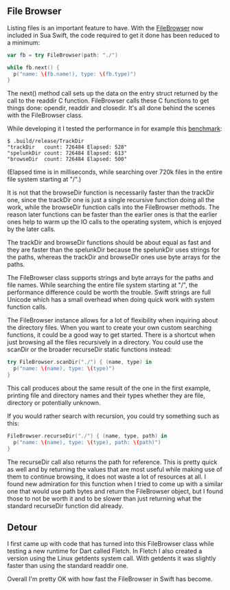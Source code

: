 File Browser
------------

Listing files is an important feature to have. With the
[FileBrowser](../Sources/file_browser.swift) now included
in Sua Swift, the code required to get it done has been reduced to a minimum:

```swift
var fb = try FileBrowser(path: "./")

while fb.next() {
  p("name: \(fb.name!), type: \(fb.type)")
}
```

The next() method call sets up the data on the entry struct returned by the call
to the readdir C function. FileBrowser calls these C functions to get things
done: opendir, readdir and closedir. It's all done behind the scenes with the
FileBrowser class.

While developing it I tested the performance in for example this [benchmark](../examples/benchmarks/track_dir/Sources/main.swift):

```
$ .build/release/TrackDir
"trackDir   count: 726484 Elapsed: 528"
"spelunkDir count: 726484 Elapsed: 613"
"browseDir  count: 726484 Elapsed: 500"
```
(Elapsed time is in milliseconds, while searching over 720k files in the entire
file system starting at "/".)

It is not that the browseDir function is necessarily faster than the trackDir
one, since the trackDir one is just a single recursive function doing all the
work, while the browseDir function calls into the FileBrowser methods. The
reason later functions can be faster than the earlier ones is that the earlier
ones help to warm up the IO calls to the operating system, which is enjoyed by
the later calls.

The trackDir and browseDir functions should be about equal as fast and they
are faster than the spelunkDir because the spelunkDir uses strings for the
paths, whereas the trackDir and browseDir ones use byte arrays for the paths.

The FileBrowser class supports strings and byte arrays for the paths and
file names. While searching the entire file system starting at "/", the
performance difference could be worth the trouble. Swift strings are full
Unicode which has a small overhead when doing quick work with system function
calls.

The FileBrowser instance allows for a lot of flexibility when inquiring about
the directory files. When you want to create your own custom searching
functions, it could be a good way to get started. There is a shortcut when just
browsing all the files recursively in a directory. You could use the scanDir or
the broader recurseDir static functions instead:

```swift
try FileBrowser.scanDir("./") { (name, type) in
  p("name: \(name), type: \(type)")
}
```

This call produces about the same result of the one in the first example,
printing file and directory names and their types whether they are file,
directory or potentially unknown.

If you would rather search with recursion, you could try something such as this:

```swift
FileBrowser.recurseDir("./") { (name, type, path) in
  p("name: \(name), type: \(type), path: \(path)")
}
```

The recurseDir call also returns the path for reference. This is pretty quick
as well and by returning the values that are most useful while making use of
them to continue browsing, it does not waste a lot of resources at all. I found
new admiration for this function when I tried to come up with a similar one that
would use path bytes and return the FileBrowser object, but I found those to not
be worth it and to be slower than just returning what the standard recurseDir
function did already.

Detour
------

I first came up with code that has turned into this FileBrowser class while 
testing a new runtime for Dart called Fletch. In Fletch I also created a version
using the Linux getdents system call. With getdents it was slightly faster than
using the standard readdir one.

Overall I'm pretty OK with how fast the FileBrowser in Swift has become.
